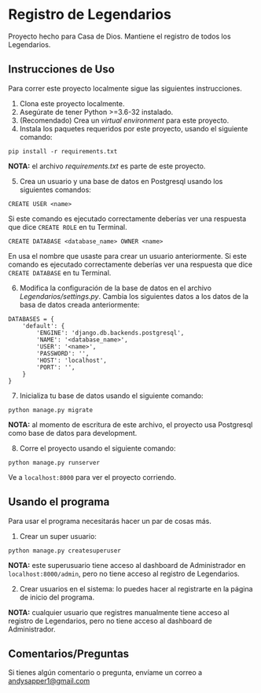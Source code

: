 # Registro de Legendarios
Proyecto hecho para Casa de Dios. Mantiene el registro de todos los Legendarios.

## Instrucciones de Uso
Para correr este proyecto localmente sigue las siguientes instrucciones.

1.  Clona este proyecto localmente.
2. Asegúrate de tener Python >=3.6-32 instalado.
3. (Recomendado) Crea un *virtual environment* para este proyecto.
4. Instala los paquetes requeridos por este proyecto, usando el siguiente comando:

```pip install -r requirements.txt```

**NOTA:** el archivo *requirements.txt* es parte de este proyecto.

5. Crea un usuario y una base de datos en Postgresql usando los siguientes comandos:

```CREATE USER <name>```

Si este comando es ejecutado correctamente deberías ver una respuesta que dice `CREATE ROLE` en tu Terminal.

```CREATE DATABASE <database_name> OWNER <name>```

En <name> usa el nombre que usaste para crear un usuario anteriormente. Si este comando es ejecutado correctamente deberías ver una respuesta que dice `CREATE DATABASE` en tu Terminal.

6. Modifica la configuración de la base de datos en el archivo *Legendarios/settings.py*. Cambia los siguientes datos a los datos de la basa de datos creada anteriormente:

```
DATABASES = {
    'default': {
        'ENGINE': 'django.db.backends.postgresql',
        'NAME': '<database_name>',
        'USER': '<name>',
        'PASSWORD': '',
        'HOST': 'localhost',
        'PORT': '',
    }
}
```

7. Inicializa tu base de datos usando el siguiente comando:

```python manage.py migrate```

**NOTA:** al momento de escritura de este archivo, el proyecto usa Postgresql como base de datos para development.

8. Corre el proyecto usando el siguiente comando:

```python manage.py runserver```

Ve a `localhost:8000` para ver el proyecto corriendo.


## Usando el programa
Para usar el programa necesitarás hacer un par de cosas más.

1. Crear un super usuario:

```python manage.py createsuperuser```

**NOTA:** este superusuario tiene acceso al dashboard de Administrador en `localhost:8000/admin`, pero no tiene acceso al registro de Legendarios.

2. Crear usuarios en el sistema: lo puedes hacer al registrarte en la página de inicio del programa.

**NOTA:** cualquier usuario que registres manualmente tiene acceso al registro de Legendarios, pero no tiene acceso al dashboard de Administrador.

## Comentarios/Preguntas
Si tienes algún comentario o pregunta, envíame un correo a andysapper1@gmail.com
